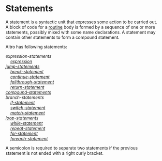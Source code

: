 # Statements

A statement is a syntactic unit that expresses some action to be carried out. A block of code for a [routine](Routine.md) body is formed by a sequence of one or more statements, possibly mixed with some name declarations. A statement may contain other statements to form a compound statement.

Altro has following statements:

*expression-statements*<br>
&nbsp;&nbsp;&nbsp;&nbsp;[*expression*](Expressions.md)<br>
[*jump-statements*](StatementsJump.md)<br>
&nbsp;&nbsp;&nbsp;&nbsp;[*break-statement*](StatementsJump.md)<br>
&nbsp;&nbsp;&nbsp;&nbsp;[*continue-statement*](StatementsJump.md)<br>
&nbsp;&nbsp;&nbsp;&nbsp;[*fallthrough-statement*](StatementsJump.md)<br>
&nbsp;&nbsp;&nbsp;&nbsp;[*return-statement*](StatementsJump.md)<br>
[*compound-statements*](StatementCompound.md)<br>
*branch-statements*<br>
&nbsp;&nbsp;&nbsp;&nbsp;[*if-statement*](StatementIf.md)<br>
&nbsp;&nbsp;&nbsp;&nbsp;[*switch-statement*](StatementSwitch.md)<br>
&nbsp;&nbsp;&nbsp;&nbsp;[*match-statement*](StatementMatch.md)<br>
[*loop-statements*](StatementsLoop.md)<br>
&nbsp;&nbsp;&nbsp;&nbsp;[*while-statement*](StatementsLoop.md)<br>
&nbsp;&nbsp;&nbsp;&nbsp;[*repeat-statement*](StatementsLoop.md)<br>
&nbsp;&nbsp;&nbsp;&nbsp;[*for-statement*](StatementsLoop.md)<br>
&nbsp;&nbsp;&nbsp;&nbsp;[*foreach-statement*](StatementsLoop.md)<br>

A semicolon is required to separate two statements if the previous statement is not ended with a right curly bracket.

